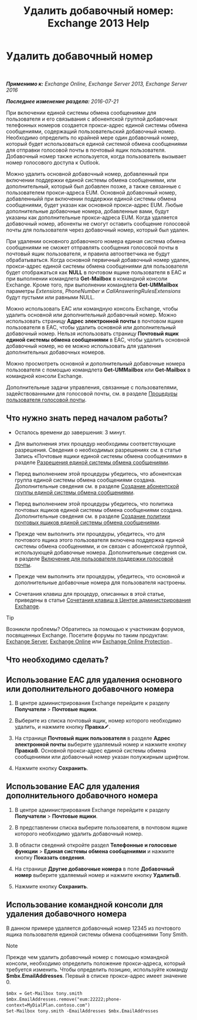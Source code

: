 ﻿---
title: 'Удалить добавочный номер: Exchange 2013 Help'
TOCTitle: Удалить добавочный номер
ms:assetid: c2b896cf-21f7-4453-a4e6-b23d236a6dd3
ms:mtpsurl: https://technet.microsoft.com/ru-ru/library/Dd351124(v=EXCHG.150)
ms:contentKeyID: 50556451
ms.date: 05/22/2018
mtps_version: v=EXCHG.150
ms.translationtype: MT
---

# Удалить добавочный номер

 

_**Применимо к:** Exchange Online, Exchange Server 2013, Exchange Server 2016_

_**Последнее изменение раздела:** 2016-07-21_

При включении единой системы обмена сообщениями для пользователя и его связывания с абонентской группой добавочных телефонных номеров создается прокси-адрес единой системы обмена сообщениями, содержащий пользовательский добавочный номер. Необходимо определить по крайней мере один добавочный номер, который будет использоваться единой системой обмена сообщениями для отправки голосовой почты в почтовый ящик пользователя. Добавочный номер также используется, когда пользователь вызывает номер голосового доступа к Outlook.

Можно удалить основной добавочный номер, добавленный при включении поддержки единой системы обмена сообщениями, или дополнительный, который был добавлен позже, а также связанные с пользователем прокси-адреса EUM. Основной добавочный номер, добавленныйй при включении поддержки единой системы обмена сообщениями, будет указан как основной прокси-адрес EUM. Любые дополнительные добавочные номера, добавленные вами, будут указаны как дополнительные прокси-адреса EUM. Когда удаляется добавочный номер, абоненты не cмогут оставить сообщение голосовой почты для пользователя через добавочный номер, который был удален.

При удалении основного добавочного номера единая система обмена сообщениями не сможет отправлять сообщения голосовой почты в почтовый ящик пользователя, и правила автоответчика не будут обрабатываться. Когда основной первичный добавочный номер удален, прокси-адрес единой системы обмена сообщениями для пользователя будет отображаться как **NULL** в почтовом ящике пользователя в EAC и при выполнении командлета **Get-Mailbox** в командной консоли Exchange. Кроме того, при выполнении командлета **Get-UMMailbox** параметры *Extensions*, *PhoneNumber* и *CallAnsweringRulesExtensions* будут пустыми или равными NULL.

Можно использовать EAC или командную консоль Exchange, чтобы удалить основной или дополнительный добавочный номер. Можно использовать страницу **Адрес электронной почты** в почтовом ящике пользователя в EAC, чтобы удалить основной или дополнительный добавочный номер. Нельзя использовать страницу **Почтовый ящик единой системы обмена сообщениями** в EAC, чтобы удалить основной добавочный номер, но ее можно использовать для удаления дополнительных добавочных номеров.

Можно просмотреть основной и дополнительный добавочные номера пользователя с помощью командлета **Get-UMMailbox** или **Get-Mailbox** в командной консоли Exchange.

Дополнительные задачи управления, связанные с пользователями, задействованными для голосовой почты, см. в разделе [Процедуры пользователя голосовой почты](voice-mail-enabled-user-procedures-exchange-2013-help.md).

## Что нужно знать перед началом работы?

  - Осталось времени до завершения: 3 минут.

  - Для выполнения этих процедур необходимы соответствующие разрешения. Сведения о необходимых разрешениях см. в статье Запись «Почтовые ящики единой системы обмена сообщениями» в разделе [Разрешения единой системы обмена сообщениями](unified-messaging-permissions-exchange-2013-help.md).

  - Перед выполнением этой процедуры убедитесь, что абонентская группа единой системы обмена сообщениями создана. Дополнительные сведения см. в разделе [Создание абонентской группы единой системы обмена сообщениями](create-a-um-dial-plan-exchange-2013-help.md).

  - Перед выполнением этой процедуры убедитесь, что политика почтовых ящиков единой системы обмена сообщениями создана. Дополнительные сведения см. в разделе [Создание политики почтовых ящиков единой системы обмена сообщениями](create-a-um-mailbox-policy-exchange-2013-help.md).

  - Прежде чем выполнить эти процедуры, убедитесь, что для почтового ящика этого пользователя включена поддержка единой системы обмена сообщениями, и он связан с абонентской группой, использующей добавочные номера. Дополнительные сведения см. в разделе [Включение для пользователя поддержки голосовой почты](enable-a-user-for-voice-mail-exchange-2013-help.md).

  - Прежде чем выполнить эти процедуры, убедитесь, что основной и дополнительные добавочные номера для пользователя настроены.

  - Сочетания клавиш для процедур, описанных в этой статье, приведены в статье [Сочетания клавиш в Центре администрирования Exchange](keyboard-shortcuts-in-the-exchange-admin-center-exchange-online-protection-help.md).

> [!TIP]  
> Возникли проблемы? Обратитесь за помощью к участникам форумов, посвященных Exchange. Посетите форумы по таким продуктам: <a href="https://go.microsoft.com/fwlink/p/?linkid=60612">Exchange Server</a>, <a href="https://go.microsoft.com/fwlink/p/?linkid=267542">Exchange Online</a> или <a href="https://go.microsoft.com/fwlink/p/?linkid=285351">Exchange Online Protection</a>..


## Что необходимо сделать?

## Использование EAC для удаления основного или дополнительного добавочного номера

1.  В центре администрирования Exchange перейдите к разделу **Получатели** \> **Почтовые ящики**.

2.  Выберите из списка почтовый ящик, номер которого необходимо удалить, и нажмите кнопку **Правка**![Значок редактирования](images/Bb124582.6f53ccb2-1f13-4c02-bea0-30690e6ea71d(EXCHG.150).gif "Значок редактирования").

3.  На странице **Почтовый ящик пользователя** в разделе **Адрес электронной почты** выберите удаляемый номер и нажмите кнопку **Правка**![Значок удаления](images/Dd979797.14f639f6-61e8-4418-bbfb-0db14de9d2f5(EXCHG.150).gif "Значок удаления"). Основной прокси-адрес единой системы обмена сообщениями или добавочный номер указан полужирным шрифтом.

4.  Нажмите кнопку **Сохранить**.

## Использование EAC для удаления дополнительного добавочного номера

1.  В центре администрирования Exchange перейдите к разделу **Получатели** \> **Почтовые ящики**.

2.  В представлении списка выберите пользователя, в почтовом ящике которого необходимо удалить добавочный номер.

3.  В области сведений откройте раздел **Телефонные и голосовые функции** \> **Единая системы обмена сообщениями** и нажмите кнопку **Показать сведения**.

4.  На странице **Другие добавочные номера** в поле **Добавочный номер** выберите удаляемый номер и нажмите кнопку **Удалить**![Значок удаления](images/Dd979797.14f639f6-61e8-4418-bbfb-0db14de9d2f5(EXCHG.150).gif "Значок удаления").

5.  Нажмите кнопку **Сохранить**.

## Использование командной консоли для удаления добавочного номера

В данном примере удаляется добавочный номер 12345 из почтового ящика пользователя единой системы обмена сообщениями Tony Smith.

> [!NOTE]  
> Прежде чем удалить добавочный номер с помощью командной консоли, необходимо определить положение прокси-адреса, который требуется изменить. Чтобы определить позицию, используйте команду <strong>$mbx.EmailAddresses</strong>. Первый в списке прокси-адрес имеет значение 0.


    $mbx = Get-Mailbox tony.smith
    $mbx.EmailAddresses.remove("eum:22222;phone-context=MyDialPlan.contoso.com") 
    Set-Mailbox tony.smith -EmailAddresses $mbx.EmailAddresses

